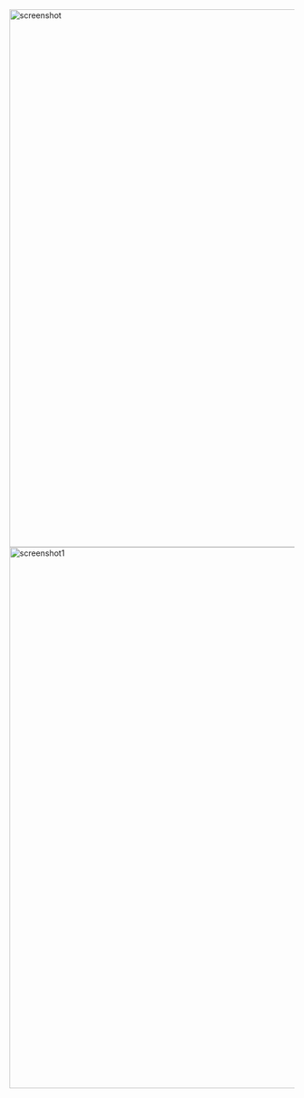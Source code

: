 <img width="949" alt="screenshot" src="https://user-images.githubusercontent.com/37504269/47264489-7691d400-d518-11e8-9b66-fedc40fae979.PNG">

<img width="955" alt="screenshot1" src="https://user-images.githubusercontent.com/37504269/47264525-1a7b7f80-d519-11e8-834f-678a822e009a.PNG">
